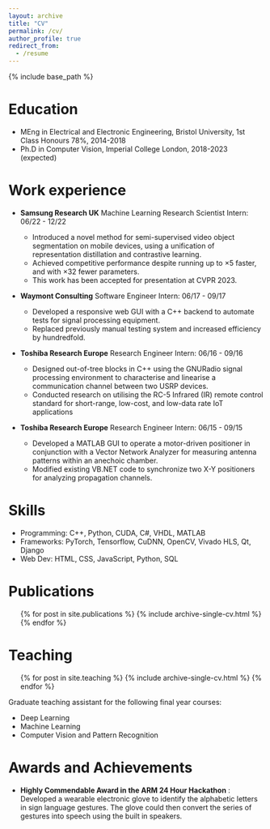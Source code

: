 ```yaml
---
layout: archive
title: "CV"
permalink: /cv/
author_profile: true
redirect_from:
  - /resume
---
```


{% include base_path %}

Education
======
* MEng in Electrical and Electronic Engineering, Bristol University, 1st Class Honours 78%, 2014-2018
* Ph.D in Computer Vision, Imperial College London, 2018-2023 (expected)

Work experience
======
* **Samsung Research UK** Machine Learning Research Scientist Intern: 06/22 - 12/22
  * Introduced a novel method for semi-supervised video object segmentation on mobile devices, using a
unification of representation distillation and contrastive learning.
  * Achieved competitive performance despite running up to ×5 faster, and with ×32 fewer parameters.
  * This work has been accepted for presentation at CVPR 2023.

* **Waymont Consulting** Software Engineer Intern: 06/17 - 09/17
  * Developed a responsive web GUI with a C++ backend to automate tests for signal processing equipment.
  * Replaced previously manual testing system and increased efficiency by hundredfold.

* **Toshiba Research Europe** Research Engineer Intern: 06/16 - 09/16
  * Designed out-of-tree blocks in C++ using the GNURadio signal processing environment to characterise
  and linearise a communication channel between two USRP devices.
  * Conducted research on utilising the RC-5 Infrared (IR) remote control standard for short-range, low-cost, and low-data rate IoT applications

* **Toshiba Research Europe** Research Engineer Intern: 06/15 - 09/15
  * Developed a MATLAB GUI to operate a motor-driven positioner in conjunction with a Vector Network Analyzer for measuring antenna patterns within an anechoic chamber.
  * Modified existing VB.NET code to synchronize two X-Y positioners for analyzing propagation channels.
  
Skills
======
* Programming: C++, Python, CUDA, C#, VHDL, MATLAB
* Frameworks: PyTorch, Tensorflow, CuDNN, OpenCV, Vivado HLS, Qt, Django
* Web Dev: HTML, CSS, JavaScript, Python, SQL

Publications
======
  <ul>{% for post in site.publications %}
    {% include archive-single-cv.html %}
  {% endfor %}</ul>
  
<!-- Talks
======
  <ul>{% for post in site.talks %}
    {% include archive-single-talk-cv.html %}
  {% endfor %}</ul> -->
  
Teaching
======
  <ul>{% for post in site.teaching %}
    {% include archive-single-cv.html %}
  {% endfor %}</ul>
  
<!-- Service and leadership
======
* Currently signed in to 43 different slack teams
 -->

Graduate teaching assistant for the following final year courses:
* Deep Learning
* Machine Learning
* Computer Vision and Pattern Recognition

Awards and Achievements
======
* **Highly Commendable Award in the ARM 24 Hour Hackathon** : Developed a wearable electronic glove to identify the alphabetic letters in sign language gestures. The glove could then convert the series of gestures into speech using the built in speakers.

